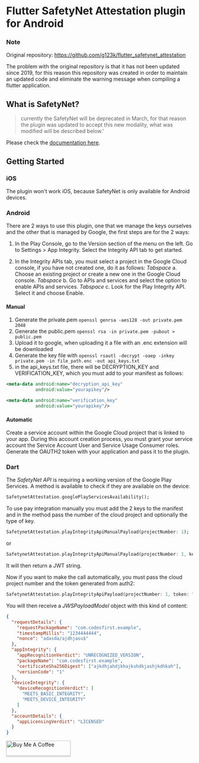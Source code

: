 # Flutter SafetyNet Attestation plugin for Android

### Note

Original repository: https://github.com/g123k/flutter_safetynet_attestation

The problem with the original repository is that it has not been updated since 2019, for this reason this repository was created in order to maintain an updated code and eliminate the warning message when compiling a flutter application.

## What is SafetyNet?

> currently the SafetyNet will be deprecated in March, for that reason the plugin was updated to accept this new modality, what was modified will be described below.'

Please check the [documentation here](https://developer.android.com/google/play/integrity/overview).

## Getting Started

### iOS

The plugin won't work iOS, because SafetyNet is only available for Android devices.

### Android

There are 2 ways to use this plugin, one that we manage the keys ourselves and the other that is managed by Google, the first steps are for the 2 ways:

1. In the Play Console, go to the Version section of the menu on the left. Go to Settings > App Integrity. Select the Integrity API tab to get started.

2. In the Integrity APIs tab, you must select a project in the Google Cloud console, if you have not created one, do it as follows:
   _Tabspace_ a. Choose an existing project or create a new one in the Google Cloud console.
   _Tabspace_ b. Go to APIs and services and select the option to enable APIs and services.
   _Tabspace_ c. Look for the Play Integrity API. Select it and choose Enable.

#### Manual

1. Generate the private.pem `openssl genrsa -aes128 -out private.pem 2048`
2. Generate the public.pem `openssl rsa -in private.pem -pubout > public.pem`
3. Upload it to google, when uploading it a file with an .enc extension will be downloaded
4. Generate the key file with `openssl rsautl -decrypt -oaep -inkey private.pem -in file_path.enc -out api_keys.txt`
5. in the api_keys.txt file, there will be DECRYPTION_KEY and VERIFICATION_KEY, which you must add to your manifest as follows:

```xml
<meta-data android:name="decryption_api_key"
           android:value="yourapikey"/>

<meta-data android:name="verification_key"
           android:value="yourapikey"/>
```

#### Automatic

Create a service account within the Google Cloud project that is linked to your app. During this account creation process, you must grant your service account the Service Account User and Service Usage Consumer roles. Generate the OAUTH2 token with your application and pass it to the plugin.

### Dart

The _SafetyNet API_ is requiring a working version of the Google Play Services. A method is available to check if they are available on the device:

```dart
SafetynetAttestation.googlePlayServicesAvailability();
```

To use pay integration manually you must add the 2 keys to the manifest and in the method pass the number of the cloud project and optionally the type of key.

```dart
SafetynetAttestation.playIntegrityApiManualPayload(projectNumber: 1);
```

or

```dart
SafetynetAttestation.playIntegrityApiManualPayload(projectNumber: 1, keyType: "EC");
```

It will then return a JWT string.

Now if you want to make the call automatically, you must pass the cloud project number and the token generated from auth2:

```dart
SafetynetAttestation.playIntegrityApiPayload(projectNumber: 1, token: "jsdkjlaskdjasjldjkasjjdl;asjkldjaskldjkjaskldjlkajs", applicationId: "com.codesfirst.example");
```

You will then receive a _JWSPayloadModel_ object with this kind of content:

```json
{
  "requestDetails": {
    "requestPackageName": "com.codesfirst.example",
    "timestampMillis": "1234444444",
    "nonce": "adasda/ajdhjasu$"
  },
  "appIntegrity": {
    "appRecognitionVerdict": "UNRECOGNIZED_VERSION",
    "packageName": "com.codesfirst.example",
    "certificateSha256Digest": ["ajkdhjahdjkhajkshdkjashjkdhkah"],
    "versionCode": "1"
  },
  "deviceIntegrity": {
    "deviceRecognitionVerdict": [
      "MEETS_BASIC_INTEGRITY",
      "MEETS_DEVICE_INTEGRITY"
    ]
  },
  "accountDetails": {
    "appLicensingVerdict": "LICENSED"
  }
}
```

<a href="https://www.buymeacoffee.com/codesfirst" target="_blank"><img src="https://www.buymeacoffee.com/assets/img/custom_images/orange_img.png" alt="Buy Me A Coffee" style="height: 41px !important;width: 174px !important;box-shadow: 0px 3px 2px 0px rgba(190, 190, 190, 0.5) !important;-webkit-box-shadow: 0px 3px 2px 0px rgba(190, 190, 190, 0.5) !important;" ></a>
